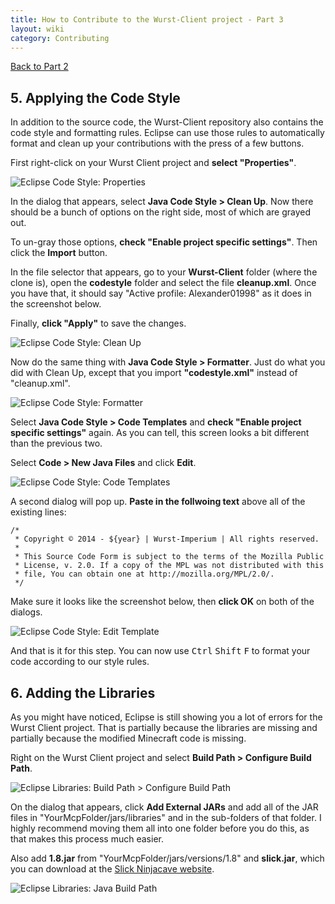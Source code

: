 ```yaml
---
title: How to Contribute to the Wurst-Client project - Part 3
layout: wiki
category: Contributing
---
```

<a href="/wiki/Contributing/part2/" class="btn btn-default">
  <span class="octicon octicon-arrow-left"></span>
  Back to Part 2
</a>

## 5. Applying the Code Style
In addition to the source code, the Wurst-Client repository also contains the code style and formatting rules. Eclipse can use those rules to automatically format and clean up your contributions with the press of a few buttons.

First right-click on your Wurst Client project and **select "Properties"**.

![Eclipse Code Style: Properties](https://cloud.githubusercontent.com/assets/10100202/12983213/8c6f35ba-d0e8-11e5-82cc-d4c2e95cc46b.jpg)

In the dialog that appears, select **Java Code Style > Clean Up**. Now there should be a bunch of options on the right side, most of which are grayed out.

To un-gray those options, **check "Enable project specific settings"**. Then click the **Import** button.

In the file selector that appears, go to your **Wurst-Client** folder (where the clone is), open the **codestyle** folder and select the file **cleanup.xml**. Once you have that, it should say "Active profile: Alexander01998" as it does in the screenshot below.

Finally, **click "Apply"** to save the changes.

![Eclipse Code Style: Clean Up](https://cloud.githubusercontent.com/assets/10100202/12984553/9657b0e2-d0ee-11e5-916b-80f5cd50fafd.jpg)

Now do the same thing with **Java Code Style > Formatter**. Just do what you did with Clean Up, except that you import **"codestyle.xml"** instead of "cleanup.xml".

![Eclipse Code Style: Formatter](https://cloud.githubusercontent.com/assets/10100202/12985601/cf542088-d0f3-11e5-9ea3-c3f7ade93515.jpg)

Select **Java Code Style > Code Templates** and **check "Enable project specific settings"** again. As you can tell, this screen looks a bit different than the previous two.

Select **Code > New Java Files** and click **Edit**.

![Eclipse Code Style: Code Templates](https://cloud.githubusercontent.com/assets/10100202/12986437/8ba367be-d0f7-11e5-9e89-c527928e449e.jpg)

A second dialog will pop up. **Paste in the follwoing text** above all of the existing lines:

```
/*
 * Copyright © 2014 - ${year} | Wurst-Imperium | All rights reserved.
 *
 * This Source Code Form is subject to the terms of the Mozilla Public
 * License, v. 2.0. If a copy of the MPL was not distributed with this
 * file, You can obtain one at http://mozilla.org/MPL/2.0/.
 */
```

Make sure it looks like the screenshot below, then **click OK** on both of the dialogs.

![Eclipse Code Style: Edit Template](https://cloud.githubusercontent.com/assets/10100202/12987103/dfb3c38c-d0fa-11e5-9bab-cd5c0570a7d7.jpg)

And that is it for this step. You can now use <kbd>Ctrl</kbd> <kbd>Shift</kbd> <kbd>F</kbd> to format your code according to our style rules.

## 6. Adding the Libraries
As you might have noticed, Eclipse is still showing you a lot of errors for the Wurst Client project. That is partially because the libraries are missing and partially because the modified Minecraft code is missing.

Right on the Wurst Client project and select **Build Path > Configure Build Path**.

![Eclipse Libraries: Build Path > Configure Build Path](https://cloud.githubusercontent.com/assets/10100202/12987883/68341358-d0fe-11e5-99e2-543821007a12.jpg)

On the dialog that appears, click **Add External JARs** and add all of the JAR files in "YourMcpFolder/jars/libraries" and in the sub-folders of that folder. I highly recommend moving them all into one folder before you do this, as that makes this process much easier.

Also add **1.8.jar** from "YourMcpFolder/jars/versions/1.8" and **slick.jar**, which you can download at the [Slick Ninjacave website](http://slick.ninjacave.com/).

![Eclipse Libraries: Java Build Path](https://cloud.githubusercontent.com/assets/10100202/12988289/4f019cdc-d100-11e5-9dcc-c8298fbb2596.jpg)

